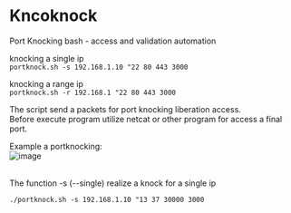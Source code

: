 # Kncoknock
Port Knocking bash - access and validation automation

knocking a single ip<br>
`portknock.sh -s 192.168.1.10 "22 80 443 3000`

knocking a range ip<br>
`portknock.sh -r 192.168.1 "22 80 443 3000`

The script send a packets for port knocking liberation access.<br>
Before execute program utilize netcat or other program for access a final port.

Example a portknocking:<br>
![image](https://github.com/user-attachments/assets/37297056-4838-4102-86a4-0b857132de75)

<br>The function -s (--single) realize a knock for a single ip<br>

`./portknock.sh -s 192.168.1.10 "13 37 30000 3000`
